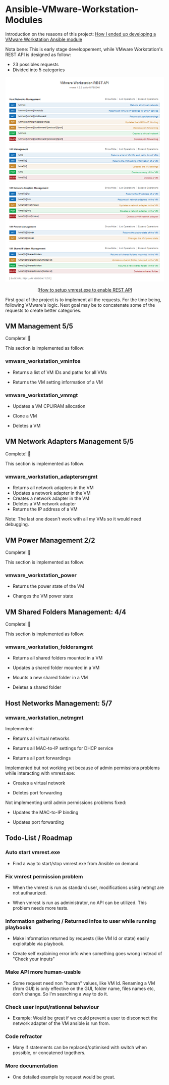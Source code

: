 # Ansible-VMware-Workstation-Modules

Introduction on the reasons of this project: [How I ended up developing a VMware Workstation Ansible module](https://magnier.io/developing-vmware-workstation-ansible-module)

Nota bene: This is early stage developpement, while 
VMware Workstation's REST API is designed as follow:
- 23 possibles requests
- Divided into 5 categories

<p align="center"><img src="vmware_workstation_api_logic.PNG"></p>

<p align="center"><a href="https://docs.vmware.com/en/VMware-Workstation-Pro/15.0/com.vmware.ws.using.doc/GUID-C3361DF5-A4C1-432E-850C-8F60D83E5E2B.html">[How to setup vmrest.exe to enable REST API</a></p>

First goal of the project is to implement all the requests. For the time being, following VMware's logic. Next goal may be to concatenate some of the requests to create better categories.

## VM Management 5/5
Complete! :tada:

This section is implemented as follow:

### vmware_workstation_vminfos
- Returns a list of VM IDs and paths for all VMs

- Returns the VM setting information of a VM

### vmware_workstation_vmmgt
- Updates a VM CPU/RAM allocation

- Clone a VM

- Deletes a VM

## VM Network Adapters Management 5/5
Complete! :tada:

This section is implemented as follow:

### vmware_workstation_adaptersmgmt
- Returns all network adapters in the VM
- Updates a network adapter in the VM
- Creates a network adapter in the VM
- Deletes a VM network adapter
- Returns the IP address of a VM

Note: The last one doesn't work with all my VMs so it would need debugging.

## VM Power Management 2/2
Complete! :tada:

This section is implemented as follow:

### vmware_workstation_power
- Returns the power state of the VM

- Changes the VM power state

## VM Shared Folders Management: 4/4

Complete! :tada:

This section is implemented as follow:

### vmware_workstation_foldersmgmt

- Returns all shared folders mounted in a VM

- Updates a shared folder mounted in a VM

- Mounts a new shared folder in a VM

- Deletes a shared folder

## Host Networks Management: 5/7

### vmware_workstation_netmgmt

Implemented:
- Returns all virtual networks

- Returns all MAC-to-IP settings for DHCP service
- Returns all port forwardings

Implemented but not working yet because of admin permissions problems while interacting with vmrest.exe:
- Creates a virtual network

- Deletes port forwarding

Not implementing until admin permissions problems fixed:
- Updates the MAC-to-IP binding

- Updates port forwarding

## Todo-List / Roadmap
### Auto start vmrest.exe
- Find a way to start/stop vmrest.exe from Ansible on demand.

### Fix vmrest permission problem
- When the vmrest is run as standard user, modifications using netmgt are not authaurized.

- When vmrest is run as administrator, no API can be utilized. This problem needs more tests.

### Information gathering / Returned infos to user while running playbooks
- Make information returned by requests (like VM Id or state) easily exploitable via playbook.

- Create self explaining error info when something goes wrong instead of "Check your inputs" 

### Make API more human-usable
- Some request need non "human" values, like VM Id. Renaming a VM (from GUI) is only effective on the GUI, folder name, files names etc, don't change. So I'm searching a way to do it.

### Check user input/rationnal behaviour
- Example: Would be great if we could prevent a user to disconnect the network adapter of the VM ansible is run from. 

### Code refractor
- Many if statements can be replaced/optimised with switch when possible, or concatened togethers.

### More documentation
- One detailed example by request would be great.